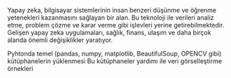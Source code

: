 Yapay zeka, bilgisayar sistemlerinin insan benzeri düşünme ve öğrenme yetenekleri kazanmasını sağlayan bir alan. 
Bu teknoloji ile verileri analiz etme, problem çözme ve karar verme gibi işlevleri yerine getirebilmektedir.
Gelişen yapay zeka uygulamaları, sağlık, finans, ulaşım ve daha birçok alanda önemli değişiklikler yaratıyor.

Pyhtonda temel  (pandas, numpy, matplotlib, BeautifulSoup, OPENCV gibi) kütüphanelerin yüklenmesi
Bu kütüphaneler yardımı ile veri görselleştirme örnekleri
